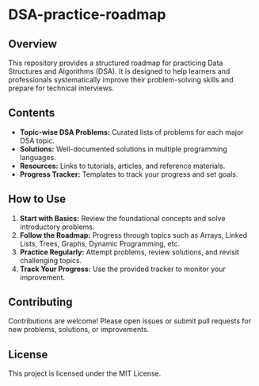 # DSA-practice-roadmap
## Overview

This repository provides a structured roadmap for practicing Data Structures and Algorithms (DSA). It is designed to help learners and professionals systematically improve their problem-solving skills and prepare for technical interviews.

## Contents

- **Topic-wise DSA Problems:** Curated lists of problems for each major DSA topic.
- **Solutions:** Well-documented solutions in multiple programming languages.
- **Resources:** Links to tutorials, articles, and reference materials.
- **Progress Tracker:** Templates to track your progress and set goals.

## How to Use

1. **Start with Basics:** Review the foundational concepts and solve introductory problems.
2. **Follow the Roadmap:** Progress through topics such as Arrays, Linked Lists, Trees, Graphs, Dynamic Programming, etc.
3. **Practice Regularly:** Attempt problems, review solutions, and revisit challenging topics.
4. **Track Your Progress:** Use the provided tracker to monitor your improvement.

## Contributing

Contributions are welcome! Please open issues or submit pull requests for new problems, solutions, or improvements.

## License

This project is licensed under the MIT License.
